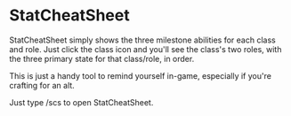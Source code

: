 # StatCheatSheet
StatCheatSheet simply shows the three milestone abilities for each class and role.  Just click the class icon and you'll see the class's two roles, with the three primary state for that class/role, in order.

This is just a handy tool to remind yourself in-game, especially if you're crafting for an alt.

Just type /scs to open StatCheatSheet.
